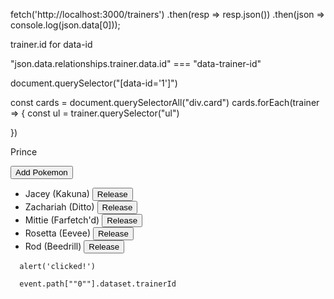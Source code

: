 fetch('http://localhost:3000/trainers')
  .then(resp => resp.json())
  .then(json => console.log(json.data[0]));

  trainer.id for data-id

  "json.data.relationships.trainer.data.id" === "data-trainer-id"

  document.querySelector("[data-id='1']")

  const cards = document.querySelectorAll("div.card")
  cards.forEach(trainer => {
    const ul = trainer.querySelector("ul")

  })

  <div class="card" data-id="1"><p>Prince</p>
        <button data-trainer-id="1">Add Pokemon</button>
        <ul>
          <li>Jacey (Kakuna) <button class="release" data-pokemon-id="140">Release</button></li>
          <li>Zachariah (Ditto) <button class="release" data-pokemon-id="141">Release</button></li>
          <li>Mittie (Farfetch'd) <button class="release" data-pokemon-id="149">Release</button></li>
          <li>Rosetta (Eevee) <button class="release" data-pokemon-id="150">Release</button></li>
          <li>Rod (Beedrill) <button class="release" data-pokemon-id="151">Release</button></li>
        </ul>
      </div>

      alert('clicked!')

      event.path[""0""].dataset.trainerId